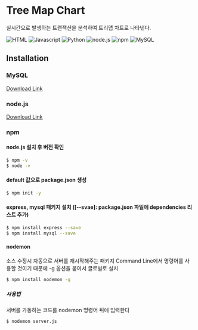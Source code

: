 # Tree Map Chart
실시간으로 발생하는 트랜잭션을 분석하여 트리맵 차트로 나타낸다.



![HTML](https://img.shields.io/badge/-html-red)
![Javascript](https://img.shields.io/badge/-Javascript-yellow)
![Python](https://img.shields.io/badge/-Python-9cf)
![node.js](https://img.shields.io/badge/node.js-v16.13-brightgreen)
![npm](https://img.shields.io/badge/npm-v8.1.0-green)
![MySQL](https://img.shields.io/badge/MySQL-v5.7-blue)




## Installation

### MySQL
[Download Link](https://downloads.mysql.com/archives/installer/)


### node.js
[Download Link](https://nodejs.org/en/download/)

### npm

#### node.js 설치 후 버전 확인
```bash
$ npm -v
$ node -v
```

#### default 값으로 package.json 생성
```bash
$ npm init -y
```

#### express, mysql 패키지 설치 ([--svae]: package.json 파일에 dependencies 리스트 추가)
```bash
$ npm install express --save
$ npm install mysql --save
```

#### nodemon
소스 수정시 자동으로 서버를 재시작해주는 패키지
Command Line에서 명령어를 사용할 것이기 때문에 -g 옵션을 붙여서 글로벌로 설치
```bash
$ npm install nodemon -g
```

##### 사용법
서버를 가동하는 코드를 nodemon 명령어 뒤에 입력한다
```bash
$ nodemon server.js
```

